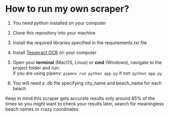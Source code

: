 # How to run my own scraper?

1. You need python installed on your computer  
2. Clone this repository into your machine  
3. Install the required libraries specified in the requirements.txt file
4. Install [Tesseract OCR](https://github.com/tesseract-ocr/tesseract) on your computer    
5. Open your **terminal** (MacOS, Linux) or **cmd** (Windows), navigate to the project folder and run:  
if you are using pipenv: `pipenv run python app.py` 
if not: `python app.py`

6. You will need a .db file specifying city_name and beach_name for each beach  
  
Keep in mind this scraper gets accurate results only around 85% of the times so you might want to check your results later, search for meaningless beach names or crazy 
coordinates  

